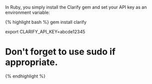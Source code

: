 In Ruby, you simply install the Clarify gem and set your API key as an environment variable:

{% highlight bash %}
gem install clarify

export CLARIFY_API_KEY=abcde12345

# Don't forget to use sudo if appropriate.
{% endhighlight %}